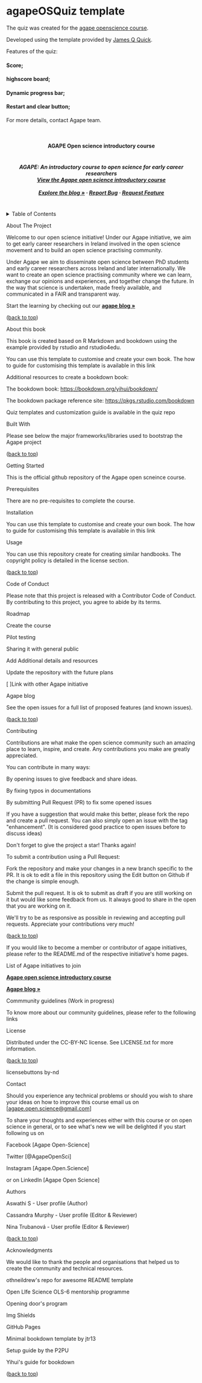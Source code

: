 # agapeOSQuiz template

The quiz was created for the [agape openscience course](https://sa1987.github.io/OpenDoorProject). 

Developed using the template provided by [ James Q Quick](https://github.com/jamesqquick/Build-A-Quiz-App-With-HTML-CSS-and-JavaScript).

Features of the quiz:
#### Score;
#### highscore board;
#### Dynamic progress bar;
#### Restart and clear button;


For more details, contact Agape team. 

<!-- Adapted from othneildrew's git See: https://github.com/https://github.com/othneildrew/Best-README-Template -> # <a name="readme-top"></a> # [![Open Source Love](https://badges.frapsoft.com/os/v3/open-source.svg?v=103)](https://github.com/ellerbrock/open-source-badges/)  # <!-- PROJECT SHIELDS -->

<!-- # *** I'm using markdown "reference style" links for readability. # *** Reference links are enclosed in brackets [ ] instead of parentheses ( ). # *** See the bottom of this document for the declaration of the reference variables # *** for contributors-url, forks-url, etc. This is an optional, concise syntax you may use. # *** https://www.markdownguide.org/basic-syntax/#reference-style-links # -->

<!--#  -->

   

  

<!-- PROJECT LOGO -->

<!--#  -->

<br />

<h4 align="center">

AGAPE Open science introductory course

</h4>

#

<p style="text-align: center;">

<h5 align="center">

AGAPE: An introductory course to open science for early career researchers <br /> <a href="www.agapeopenscience.com">View the Agape open science introductory course</a> <br /> <br /> <a href="https://agape-openscience-blog.netlify.app"><strong>Explore the blog »</strong></a> · <a href="https://github.com/sa1987/OpenDoorProject/issues">Report Bug</a> · <a href="https://github.com/sa1987/OpenDoorProject/issues">Request Feature</a>

#

</p>

</h5>

<!-- TABLE OF CONTENTS -->

<details>

<summary>Table of Contents</summary>

<ol>

<li>

<a href="#about-the-Agape-project">About The Agape Project</a>

<ul>

<li><a href="#built-with">Built With</a></li>

</ul>

</li>

<li>

<a href="#getting-started">Getting Started</a>

<ul>

<li><a href="#prerequisites">Prerequisites</a></li>

<li><a href="#installation">Installation</a></li>

</ul>

</li>

<li><a href="#usage">Usage</a></li>

<li><a href="#roadmap">Roadmap</a></li>

<li><a href="#contributing">Contributing</a></li>

<li><a href="#Commmunity guidelines">Commmunity guidelines</a></li>

<li><a href="#license">License</a></li>

<li><a href="#contact">Contact</a></li>

<li><a href="#acknowledgments">Acknowledgments</a></li>

</ol>

</details>

<!-- ABOUT THE PROJECT -->

About The Project

<!-- [![Product Name Screen Shot][product-screenshot]](https://example.com)-->

Welcome to our open science initiative! Under our Agape initiative, we aim to get early career researchers in Ireland involved in the open science movement and to build an open science practising community.

Under Agape we aim to disseminate open science between PhD students and early career researchers across Ireland and later internationally. We want to create an open science practising community where we can learn, exchange our opinions and experiences, and together change the future. In the way that science is undertaken, made freely available, and communicated in a FAIR and transparent way.

Start the learning by checking out our <a href="https://agape-openscience-blog.netlify.app"><strong> agape blog »</strong></a>

<p align="right">

(<a href="#readme-top">back to top</a>)

</p>

About this book

This book is created based on R Markdown and bookdown using the example provided by rstudio and rstudio4edu.

You can use this template to customise and create your own book. The how to guide for customising this template is available in this link

Additional resources to create a bookdown book:

The bookdown book: https://bookdown.org/yihui/bookdown/

The bookdown package reference site: https://pkgs.rstudio.com/bookdown

Quiz templates and customization guide is available in the quiz repo

Built With

Please see below the major frameworks/libraries used to bootstrap the Agape project

<p align="right">

(<a href="#readme-top">back to top</a>)

</p>

<!-- GETTING STARTED -->

Getting Started

This is the official github repository of the Agape open scneince course.

Prerequisites

There are no pre-requisites to complete the course.

Installation

You can use this template to customise and create your own book. The how to guide for customising this template is available in this link

<!-- USAGE EXAMPLES -->

Usage

You can use this repository create for creating similar handbooks. The copyright policy is detailed in the license section.

<p align="right">

(<a href="#readme-top">back to top</a>)

</p>

Code of Conduct

Please note that this project is released with a Contributor Code of Conduct. By contributing to this project, you agree to abide by its terms.

<!-- ROADMAP -->

Roadmap

Create the course

Pilot testing

Sharing it with general public

Add Additional details and resources

Update the repository with the future plans

[ ]Link with other Agape initiative

Agape blog

See the open issues for a full list of proposed features (and known issues).

<p align="right">

(<a href="#readme-top">back to top</a>)

</p>

<!-- CONTRIBUTING -->

Contributing

Contributions are what make the open science community such an amazing place to learn, inspire, and create. Any contributions you make are greatly appreciated.

You can contribute in many ways:

By opening issues to give feedback and share ideas.

By fixing typos in documentations

By submitting Pull Request (PR) to fix some opened issues

If you have a suggestion that would make this better, please fork the repo and create a pull request. You can also simply open an issue with the tag "enhancement". (It is considered good practice to open issues before to discuss ideas)

Don't forget to give the project a star! Thanks again!

To submit a contribution using a Pull Request:

Fork the repository and make your changes in a new branch specific to the PR. It is ok to edit a file in this repository using the Edit button on Github if the change is simple enough.

<!--- 2. For significant changes (e.g not required for fixing typos), ensure that you have signed the [individual](https://www.rstudio.com/wp-content/uploads/2014/06/rstudioindividualcontributoragreement.pdf) or [corporate](https://www.rstudio.com/wp-content/uploads/2014/06/rstudiocorporatecontributoragreement.pdf) contributor agreement as appropriate. You can send the signed copy to <contribute@rstudio.com>. ---->

Submit the pull request. It is ok to submit as draft if you are still working on it but would like some feedback from us. It always good to share in the open that you are working on it.

We'll try to be as responsive as possible in reviewing and accepting pull requests. Appreciate your contributions very much!

<p align="right">

(<a href="#readme-top">back to top</a>)

</p>

If you would like to become a member or contributor of agape initiatives, please refer to the README.md of the respective initiative's home pages.

List of Agape initiatives to join

<a href="www.agapeopenscience.com"><strong>Agape open science introductory course</strong></a>

<a href="https://agape-openscience-blog.netlify.app"><strong>Agape blog »</strong></a>

<!-- Commmunity guidelines -->

Commmunity guidelines (Work in progress)

To know more about our community guidelines, please refer to the following links

<Insert the links for the Code of conduct and  >

<!-- LICENSE -->

License

Distributed under the CC-BY-NC license. See LICENSE.txt for more information.

<p align="right">

(<a href="#readme-top">back to top</a>)

</p>

licensebuttons by-nd

<!-- CONTACT -->

Contact

Should you experience any technical problems or should you wish to share your ideas on how to improve this course email us on [agape.open.science@gmail.com]

To share your thoughts and experiences either with this course or on open science in general, or to see what's new we will be delighted if you start following us on

Facebook [Agape Open-Science]

Twitter [@AgapeOpenSci]

Instagram [Agape.Open.Science]

or on LinkedIn [Agape Open Science]

Authors

Aswathi S - User profile (Author)

Cassandra Murphy - User profile (Editor & Reviewer)

Nina Trubanová - User profile (Editor & Reviewer)

<p align="right">

(<a href="#readme-top">back to top</a>)

</p>

<!-- ACKNOWLEDGMENTS -->

Acknowledgments

We would like to thank the people and organisations that helped us to create the community and technical resources.

othneildrew's repo for awesome README template

Open LIfe Science OLS-6 mentorship programme

Opening door's program

Img Shields

GitHub Pages

Minimal bookdown template by jtr13

Setup guide by the P2PU

Yihui's guide for bookdown

<p align="right">

(<a href="#readme-top">back to top</a>)

</p>

<!-- MARKDOWN LINKS & IMAGES -->

<!-- https://www.markdownguide.org/basic-syntax/#reference-style-links -->